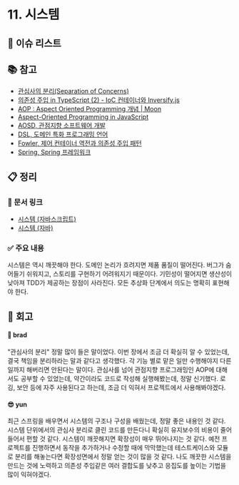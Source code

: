 # 11. 시스템

## :pushpin: 이슈 리스트

## :books: 참고

- [관심사의 분리(Separation of Concerns)](https://kwangyulseo.com/2015/05/29/%EA%B4%80%EC%8B%AC%EC%82%AC%EC%9D%98-%EB%B6%84%EB%A6%ACseparation-of-concerns/)
- [의존성 주입 in TypeScript (2) - IoC 컨테이너와 Inversify.js](https://velog.io/@server30sopt/IoC-Container)
- [AOP : Aspect Oriented Programming 개념 | Moon](https://gmoon92.github.io/spring/aop/2019/01/15/aspect-oriented-programming-concept.html)
- [Aspect-Oriented Programming in JavaScript](https://blog.bitsrc.io/aspect-oriented-programming-in-javascript-c4cb43f6bfcc)
- [AOSD, 관점지향 소프트웨어 개발](http://aosd.net)
- [DSL, 도메인 특화 프로그래밍 언어](http://en.wikipedia.org/wiki/Domain-specific_programming_language)
- [Fowler, 제어 컨테이너 역전과 의존성 주입 패턴](http://martinfowler.com/articles/injection.html)
- [Spring, Spring 프레임워크](http://www.springsource.org/)

## :clipboard: 정리

### :link: 문서 링크

- [시스템 (자바스크립트)](./brad_javascript.md)
- [시스템 (자바)](./heewhy_java.md)

### :white_check_mark: 주요 내용

시스템은 역시 깨끗해야 한다. 도메인 논리가 흐려지면 제품 품질이 떨어진다. 버그가 숨어들기 쉬워지고, 스토리를 구현하기 어려워지기 때문이다. 기민성이 떨어지면
생산성이 낮아져 TDD가 제공하는 장점이 사라진다.
모든 추상화 단계에서 의도는 명확히 표현해야 한다.

## :pray: 회고

#### :bread: brad

"관심사의 분리" 정말 많이 들은 말이었다. 이번 장에서 조금 더 확실히 알 수 있었는데, 결국 책임을 분리하라는 말과 같다고 생각했다. 각 기능 별로 맡은 일만 수행해야지 다른 일까지 해버리면 안된다는 말이다.
관심사를 넘어 관점지향 프로그래밍인 AOP에 대해서도 공부할 수 있었는데, 약간이라도 코드로 작성해 실행해봤는데, 정말 신기했다. 로깅, 보안 등에 자주 사용된다고 하는데, 조금 더 익혀서 프로젝트에서 사용해봐야겠다.

#### :sunglasses: yun

최근 스프링을 배우면서 시스템의 구조나 구성을 배웠는데, 정말 좋은 내용인 것 같다. 시스템 단위에서의 관심사 분리로 클린 코드를 만든다니 확실히 유지보수의 비용이 줄어들어서 편할 것 같다.
시스템이 깨끗해지면 확장성이 매우 뛰어나지는 것 같다. 예전 프로젝트를 진행하면서 동작을 추가하거나 수정할 때에 막막했는데 테스트케이스와 모듈로 분리를 해놓는다면 확장성면에서 정말 얻는 것이 많을 것 같다. 나도 깨끗한 시스템을 만드는 것에 노력하고 의존성 주입같은 여러 결합도를 낮추고 응집도를 높이는 기법을 많이 익혀야겠다.
